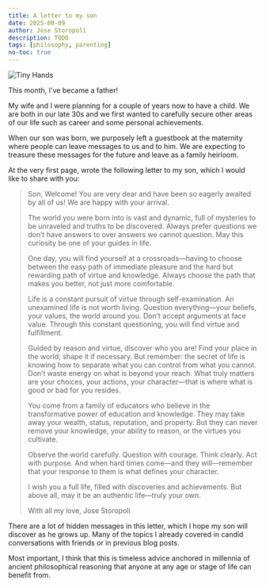 ```yaml
---
title: A letter to my son
date: 2025-08-09
author: Jose Storopoli
description: TODO
tags: [philosophy, parenting]
no-toc: true
---
```


![Tiny Hands](/images/tiny-hands.jpeg)

This month, I've became a father!

My wife and I were planning for a couple of years now to have a child.
We are both in our late 30s and we first wanted to carefully secure other areas
of our life such as career and some personal achievements.

When our son was born, we purposely left a guestbook at the maternity where people
can leave messages to us and to him.
We are expecting to treasure these messages for the future and leave as a
family heirloom.

At the very first page, wrote the following letter to my son,
which I would like to share with you:

> Son,
> Welcome!
> You are very dear and have been so eagerly awaited by all of us!
> We are happy with your arrival.
>
> The world you were born into is vast and dynamic, full of mysteries to be
> unraveled and truths to be discovered. Always prefer questions we don’t have
> answers to over answers we cannot question. May this curiosity be one of your
> guides in life.
>
> One day, you will find yourself at a crossroads—having to choose between the
> easy path of immediate pleasure and the hard but rewarding path of virtue
> and knowledge. Always choose the path that makes you better, not just more
> comfortable.
>
> Life is a constant pursuit of virtue through self-examination. An unexamined
> life is not worth living. Question everything—your beliefs, your values, the
> world around you. Don’t accept arguments at face value. Through this constant
> questioning, you will find virtue and fulfillment.
>
> Guided by reason and virtue, discover who you are! Find your place in the
> world; shape it if necessary. But remember: the secret of life is knowing how to
> separate what you can control from what you cannot. Don’t waste energy on what
> is beyond your reach. What truly matters are your choices, your actions, your
> character—that is where what is good or bad for you resides.
>
> You come from a family of educators who believe in the transformative power of
> education and knowledge. They may take away your wealth, status, reputation, and
> property. But they can never remove your knowledge, your ability to reason, or
> the virtues you cultivate.
>
> Observe the world carefully. Question with courage. Think clearly. Act with
> purpose. And when hard times come—and they will—remember that your response to
> them is what defines your character.
>
> I wish you a full life, filled with discoveries and achievements. But above all,
> may it be an authentic life—truly your own.
>
> With all my love,
> Jose Storopoli

There are a lot of hidden messages in this letter, which I hope my son will
discover as he grows up.
Many of the topics I already covered in candid conversations with friends
or in previous blog posts.

Most important, I think that this is timeless advice anchored in millennia
of ancient philosophical reasoning that anyone at any age or stage of life
can benefit from.
